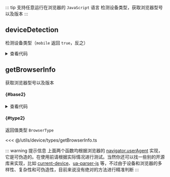 <script setup>
import { useAddNumInOutlineLabel } from '../../.vitepress/utils/createElement.ts'
useAddNumInOutlineLabel(2)

import deviceDetection from './deviceDetection.vue'
import getBrowserInfo from './getBrowserInfo.vue'
</script>

::: tip 支持任意运行在浏览器的 `JavaScript` 语言
检测设备类型，获取浏览器型号以及版本
:::

## deviceDetection

检测设备类型（`mobile` 返回 `true`，反之）

<div class="pure-border">

<ClientOnly>
  <deviceDetection />
</ClientOnly>
<details>

<summary>查看代码</summary>

<<< @/utils/device/deviceDetection.vue

</details>

</div>

## getBrowserInfo

获取浏览器型号以及版本

<div class="pure-border">

#### <divider-base /> {#base2}

<ClientOnly>
  <getBrowserInfo />
</ClientOnly>
<details>

<summary>查看代码</summary>

<<< @/utils/device/getBrowserInfo.vue

</details>

#### <divider-type /> {#type2}

返回值类型 `BrowserType`

<<< @/utils/device/types/getBrowserInfo.ts

</div>

::: warning 提示信息
上面两个函数均根据浏览器的 [navigator.userAgent](https://developer.mozilla.org/en-US/docs/Web/API/Navigator/userAgent) 实现，它是可伪造的。在使用前请根据实际情况进行测试。当然你还可以找一些别的开源库来实现，比如 [current-device](https://github.com/matthewhudson/current-device)、[ua-parser-js](https://github.com/faisalman/ua-parser-js) 等，不过由于设备和浏览器的多样性、复杂性和可伪造性，目前来说没有绝对的方法进行精准判断
:::
